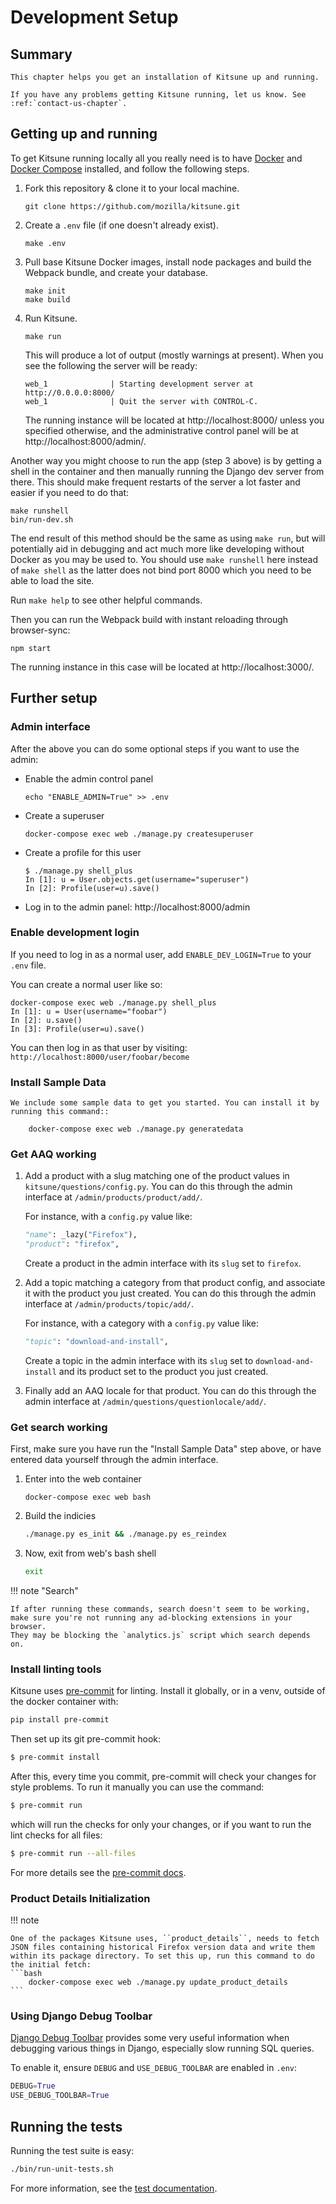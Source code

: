 # Development Setup

## Summary

```
This chapter helps you get an installation of Kitsune up and running.

If you have any problems getting Kitsune running, let us know. See :ref:`contact-us-chapter`.
```

## Getting up and running

To get Kitsune running locally all you really need is to have [Docker](https://www.docker.com/products/docker-desktop) and [Docker Compose](https://docs.docker.com/compose/install/) installed,
and follow the following steps.

1. Fork this repository & clone it to your local machine.

    ```
    git clone https://github.com/mozilla/kitsune.git
    ```

2. Create a `.env` file (if one doesn't already exist).

    ```
    make .env
    ```

3. Pull base Kitsune Docker images, install node packages and build the Webpack bundle, and create your database.

    ```
    make init
    make build
    ```

3. Run Kitsune.

    ```
    make run
    ```

    This will produce a lot of output (mostly warnings at present). When you see the following the server will be ready:

    ```
    web_1              | Starting development server at http://0.0.0.0:8000/
    web_1              | Quit the server with CONTROL-C.
    ```

    The running instance will be located at http://localhost:8000/ unless you specified otherwise,
    and the administrative control panel will be at http://localhost:8000/admin/.

Another way you might choose to run the app (step 3 above) is by getting a shell in the container and then manually
running the Django dev server from there. This should make frequent restarts of the server a lot
faster and easier if you need to do that:

```
make runshell
bin/run-dev.sh
```

The end result of this method should be the same as using `make run`, but will potentially aid in debugging
and act much more like developing without Docker as you may be used to. You should use `make runshell` here
instead of `make shell` as the latter does not bind port 8000 which you need to be able to load the site.

Run `make help` to see other helpful commands.

Then you can run the Webpack build with instant reloading through browser-sync:

```
npm start
```

The running instance in this case will be located at http://localhost:3000/.

## Further setup

### Admin interface

After the above you can do some optional steps if you want to use the admin:

-   Enable the admin control panel

    ```
    echo "ENABLE_ADMIN=True" >> .env
    ```

-   Create a superuser

    ```
    docker-compose exec web ./manage.py createsuperuser
    ```

-   Create a profile for this user

    ```
    $ ./manage.py shell_plus
    In [1]: u = User.objects.get(username="superuser")
    In [2]: Profile(user=u).save()
    ```

-   Log in to the admin panel: http://localhost:8000/admin

### Enable development login

If you need to log in as a normal user,
add `ENABLE_DEV_LOGIN=True` to your `.env` file.

You can create a normal user like so:

```
docker-compose exec web ./manage.py shell_plus
In [1]: u = User(username="foobar")
In [2]: u.save()
In [3]: Profile(user=u).save()
```

You can then log in as that user by visiting: `http://localhost:8000/user/foobar/become`

### Install Sample Data

```eval_rst
We include some sample data to get you started. You can install it by
running this command::

    docker-compose exec web ./manage.py generatedata
```

### Get AAQ working

1.  Add a product with a slug matching one of the product values in `kitsune/questions/config.py`.
    You can do this through the admin interface at `/admin/products/product/add/`.

    For instance, with a `config.py` value like:

    ```py
    "name": _lazy("Firefox"),
    "product": "firefox",
    ```

    Create a product in the admin interface with its `slug` set to `firefox`.

2.  Add a topic matching a category from that product config,
    and associate it with the product you just created.
    You can do this through the admin interface at `/admin/products/topic/add/`.

    For instance, with a category with a `config.py` value like:

    ```py
    "topic": "download-and-install",
    ```

    Create a topic in the admin interface with its `slug` set to `download-and-install` and its product set to the product you just created.

3.  Finally add an AAQ locale for that product.
    You can do this through the admin interface at `/admin/questions/questionlocale/add/`.

### Get search working

First, make sure you have run the "Install Sample Data" step above,
or have entered data yourself through the admin interface.

1. Enter into the web container

    ```shell
    docker-compose exec web bash
    ```

2. Build the indicies

    ```bash
    ./manage.py es_init && ./manage.py es_reindex
    ```

3. Now, exit from web's bash shell
    ```bash
    exit
    ```

!!! note "Search"

    If after running these commands, search doesn't seem to be working,
    make sure you're not running any ad-blocking extensions in your browser.
    They may be blocking the `analytics.js` script which search depends on.

### Install linting tools

Kitsune uses [pre-commit](https://pre-commit.com) for linting.
Install it globally,
or in a venv,
outside of the docker container with:

```bash
pip install pre-commit
```

Then set up its git pre-commit hook:

```bash
$ pre-commit install
```

After this,
every time you commit,
pre-commit will check your changes for style problems.
To run it manually you can use the command:

```bash 
$ pre-commit run
```

which will run the checks for only your changes,
or if you want to run the lint checks for all files:

```bash
$ pre-commit run --all-files
```

For more details see the [pre-commit docs](https://pre-commit.com).

### Product Details Initialization

!!! note 

    One of the packages Kitsune uses, ``product_details``, needs to fetch
    JSON files containing historical Firefox version data and write them
    within its package directory. To set this up, run this command to do
    the initial fetch:
    ```bash
        docker-compose exec web ./manage.py update_product_details
    ```

### Using Django Debug Toolbar

[Django Debug Toolbar](https://github.com/jazzband/django-debug-toolbar)
provides some very useful information when debugging various things in Django,
especially slow running SQL queries.

To enable it, ensure `DEBUG` and `USE_DEBUG_TOOLBAR` are enabled in `.env`:

```py
DEBUG=True
USE_DEBUG_TOOLBAR=True
```

## Running the tests

Running the test suite is easy:

```bash
./bin/run-unit-tests.sh
```

For more information, see the [test documentation](tests.md).
